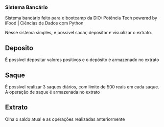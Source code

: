 ### Sistema Bancário

Sistema bancário feito para o bootcamp da DIO: Potência Tech powered by iFood | Ciências de Dados com Python

Nesse sistema simples, é possível sacar, depositar e visualizar o extrato.

## Deposito

É possível depositar valores positivos e o depósito é armazenado no extrato

## Saque

É possível realizar 3 saques diários, com limite de 500 reais em cada saque. A operação de saque é armazenada no extrato

## Extrato

Olha o saldo atual e as operações realizadas anteriormente
